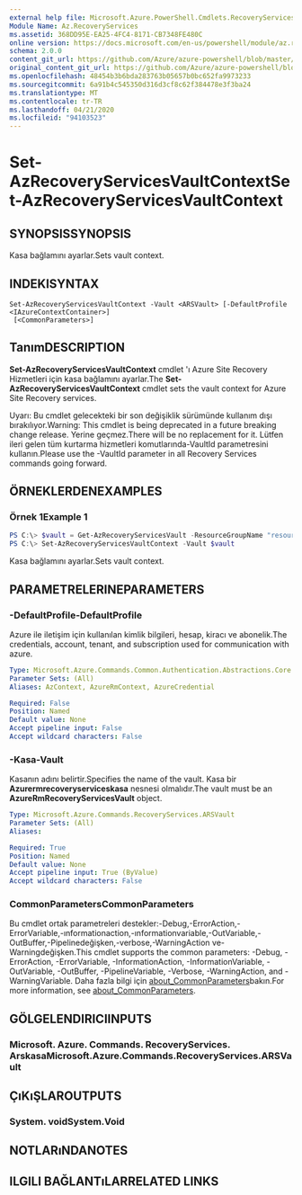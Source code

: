 ```yaml
---
external help file: Microsoft.Azure.PowerShell.Cmdlets.RecoveryServices.dll-Help.xml
Module Name: Az.RecoveryServices
ms.assetid: 368DD95E-EA25-4FC4-8171-CB7348FE480C
online version: https://docs.microsoft.com/en-us/powershell/module/az.recoveryservices/set-azrecoveryservicesvaultcontext
schema: 2.0.0
content_git_url: https://github.com/Azure/azure-powershell/blob/master/src/RecoveryServices/RecoveryServices/help/Set-AzRecoveryServicesVaultContext.md
original_content_git_url: https://github.com/Azure/azure-powershell/blob/master/src/RecoveryServices/RecoveryServices/help/Set-AzRecoveryServicesVaultContext.md
ms.openlocfilehash: 48454b3b6bda283763b05657b0bc652fa9973233
ms.sourcegitcommit: 6a91b4c545350d316d3cf8c62f384478e3f3ba24
ms.translationtype: MT
ms.contentlocale: tr-TR
ms.lasthandoff: 04/21/2020
ms.locfileid: "94103523"
---
```

# <span data-ttu-id="68272-101">Set-AzRecoveryServicesVaultContext</span><span class="sxs-lookup"><span data-stu-id="68272-101">Set-AzRecoveryServicesVaultContext</span></span>

## <span data-ttu-id="68272-102">SYNOPSIS</span><span class="sxs-lookup"><span data-stu-id="68272-102">SYNOPSIS</span></span>

<span data-ttu-id="68272-103">Kasa bağlamını ayarlar.</span><span class="sxs-lookup"><span data-stu-id="68272-103">Sets vault context.</span></span>

## <span data-ttu-id="68272-104">INDEKI</span><span class="sxs-lookup"><span data-stu-id="68272-104">SYNTAX</span></span>

```
Set-AzRecoveryServicesVaultContext -Vault <ARSVault> [-DefaultProfile <IAzureContextContainer>]
 [<CommonParameters>]
```

## <span data-ttu-id="68272-105">Tanım</span><span class="sxs-lookup"><span data-stu-id="68272-105">DESCRIPTION</span></span>

<span data-ttu-id="68272-106">**Set-AzRecoveryServicesVaultContext** cmdlet 'ı Azure Site Recovery Hizmetleri için kasa bağlamını ayarlar.</span><span class="sxs-lookup"><span data-stu-id="68272-106">The **Set-AzRecoveryServicesVaultContext** cmdlet sets the vault context for Azure Site Recovery services.</span></span>

<span data-ttu-id="68272-107">Uyarı: Bu cmdlet gelecekteki bir son değişiklik sürümünde kullanım dışı bırakılıyor.</span><span class="sxs-lookup"><span data-stu-id="68272-107">Warning: This cmdlet is being deprecated in a future breaking change release.</span></span> <span data-ttu-id="68272-108">Yerine geçmez.</span><span class="sxs-lookup"><span data-stu-id="68272-108">There will be no replacement for it.</span></span> <span data-ttu-id="68272-109">Lütfen ileri gelen tüm kurtarma hizmetleri komutlarında-VaultId parametresini kullanın.</span><span class="sxs-lookup"><span data-stu-id="68272-109">Please use the -VaultId parameter in all Recovery Services commands going forward.</span></span>

## <span data-ttu-id="68272-110">ÖRNEKLERDEN</span><span class="sxs-lookup"><span data-stu-id="68272-110">EXAMPLES</span></span>

### <span data-ttu-id="68272-111">Örnek 1</span><span class="sxs-lookup"><span data-stu-id="68272-111">Example 1</span></span>

```powershell
PS C:\> $vault = Get-AzRecoveryServicesVault -ResourceGroupName "resourceGroup" -Name "vaultName"
PS C:\> Set-AzRecoveryServicesVaultContext -Vault $vault
```

<span data-ttu-id="68272-112">Kasa bağlamını ayarlar.</span><span class="sxs-lookup"><span data-stu-id="68272-112">Sets vault context.</span></span>

## <span data-ttu-id="68272-113">PARAMETRELERINE</span><span class="sxs-lookup"><span data-stu-id="68272-113">PARAMETERS</span></span>

### <span data-ttu-id="68272-114">-DefaultProfile</span><span class="sxs-lookup"><span data-stu-id="68272-114">-DefaultProfile</span></span>

<span data-ttu-id="68272-115">Azure ile iletişim için kullanılan kimlik bilgileri, hesap, kiracı ve abonelik.</span><span class="sxs-lookup"><span data-stu-id="68272-115">The credentials, account, tenant, and subscription used for communication with azure.</span></span>

```yaml
Type: Microsoft.Azure.Commands.Common.Authentication.Abstractions.Core.IAzureContextContainer
Parameter Sets: (All)
Aliases: AzContext, AzureRmContext, AzureCredential

Required: False
Position: Named
Default value: None
Accept pipeline input: False
Accept wildcard characters: False
```

### <span data-ttu-id="68272-116">-Kasa</span><span class="sxs-lookup"><span data-stu-id="68272-116">-Vault</span></span>

<span data-ttu-id="68272-117">Kasanın adını belirtir.</span><span class="sxs-lookup"><span data-stu-id="68272-117">Specifies the name of the vault.</span></span>
<span data-ttu-id="68272-118">Kasa bir **Azurermrecoveryserviceskasa** nesnesi olmalıdır.</span><span class="sxs-lookup"><span data-stu-id="68272-118">The vault must be an **AzureRmRecoveryServicesVault** object.</span></span>

```yaml
Type: Microsoft.Azure.Commands.RecoveryServices.ARSVault
Parameter Sets: (All)
Aliases:

Required: True
Position: Named
Default value: None
Accept pipeline input: True (ByValue)
Accept wildcard characters: False
```

### <span data-ttu-id="68272-119">CommonParameters</span><span class="sxs-lookup"><span data-stu-id="68272-119">CommonParameters</span></span>
<span data-ttu-id="68272-120">Bu cmdlet ortak parametreleri destekler:-Debug,-ErrorAction,-ErrorVariable,-ınformationaction,-ınformationvariable,-OutVariable,-OutBuffer,-Pipelinedeğişken,-verbose,-WarningAction ve-Warningdeğişken.</span><span class="sxs-lookup"><span data-stu-id="68272-120">This cmdlet supports the common parameters: -Debug, -ErrorAction, -ErrorVariable, -InformationAction, -InformationVariable, -OutVariable, -OutBuffer, -PipelineVariable, -Verbose, -WarningAction, and -WarningVariable.</span></span> <span data-ttu-id="68272-121">Daha fazla bilgi için [about_CommonParameters](http://go.microsoft.com/fwlink/?LinkID=113216)bakın.</span><span class="sxs-lookup"><span data-stu-id="68272-121">For more information, see [about_CommonParameters](http://go.microsoft.com/fwlink/?LinkID=113216).</span></span>

## <span data-ttu-id="68272-122">GÖLGELENDIRICI</span><span class="sxs-lookup"><span data-stu-id="68272-122">INPUTS</span></span>

### <span data-ttu-id="68272-123">Microsoft. Azure. Commands. RecoveryServices. Arskasa</span><span class="sxs-lookup"><span data-stu-id="68272-123">Microsoft.Azure.Commands.RecoveryServices.ARSVault</span></span>

## <span data-ttu-id="68272-124">ÇıKıŞLAR</span><span class="sxs-lookup"><span data-stu-id="68272-124">OUTPUTS</span></span>

### <span data-ttu-id="68272-125">System. void</span><span class="sxs-lookup"><span data-stu-id="68272-125">System.Void</span></span>

## <span data-ttu-id="68272-126">NOTLARıNDA</span><span class="sxs-lookup"><span data-stu-id="68272-126">NOTES</span></span>

## <span data-ttu-id="68272-127">ILGILI BAĞLANTıLAR</span><span class="sxs-lookup"><span data-stu-id="68272-127">RELATED LINKS</span></span>
